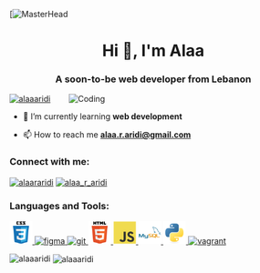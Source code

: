 [![MasterHead](https://us.123rf.com/450wm/andreysuslov/andreysuslov1905/andreysuslov190500001/122585893-web-design-and-coding-in-internet-page-development-languages-designer-develops-site-layout-in-progra.jpg?ver=6)
<h1 align="center">Hi 👋, I'm Alaa</h1>
<h3 align="center">A soon-to-be web developer from Lebanon</h3>
<img align="right" alt="Coding" width="400" src="https://digihack.in/images/website-development.gif">

<p align="left"> <a href="https://github.com/ryo-ma/github-profile-trophy"><img src="https://github-profile-trophy.vercel.app/?username=alaaaridi" alt="alaaaridi" /></a> </p>

- 🌱 I’m currently learning **web development**

- 📫 How to reach me **alaa.r.aridi@gmail.com**

<h3 align="left">Connect with me:</h3>
<p align="left">
<a href="https://twitter.com/alaararidi" target="blank"><img align="center" src="https://raw.githubusercontent.com/rahuldkjain/github-profile-readme-generator/master/src/images/icons/Social/twitter.svg" alt="alaararidi" height="30" width="40" /></a>
<a href="https://www.hackerrank.com/alaa_r_aridi" target="blank"><img align="center" src="https://raw.githubusercontent.com/rahuldkjain/github-profile-readme-generator/master/src/images/icons/Social/hackerrank.svg" alt="alaa_r_aridi" height="30" width="40" /></a>
</p>

<h3 align="left">Languages and Tools:</h3>
<p align="left"> <a href="https://www.w3schools.com/css/" target="_blank" rel="noreferrer"> <img src="https://raw.githubusercontent.com/devicons/devicon/master/icons/css3/css3-original-wordmark.svg" alt="css3" width="40" height="40"/> </a> <a href="https://www.figma.com/" target="_blank" rel="noreferrer"> <img src="https://www.vectorlogo.zone/logos/figma/figma-icon.svg" alt="figma" width="40" height="40"/> </a> <a href="https://git-scm.com/" target="_blank" rel="noreferrer"> <img src="https://www.vectorlogo.zone/logos/git-scm/git-scm-icon.svg" alt="git" width="40" height="40"/> </a> <a href="https://www.w3.org/html/" target="_blank" rel="noreferrer"> <img src="https://raw.githubusercontent.com/devicons/devicon/master/icons/html5/html5-original-wordmark.svg" alt="html5" width="40" height="40"/> </a> <a href="https://developer.mozilla.org/en-US/docs/Web/JavaScript" target="_blank" rel="noreferrer"> <img src="https://raw.githubusercontent.com/devicons/devicon/master/icons/javascript/javascript-original.svg" alt="javascript" width="40" height="40"/> </a> <a href="https://www.mysql.com/" target="_blank" rel="noreferrer"> <img src="https://raw.githubusercontent.com/devicons/devicon/master/icons/mysql/mysql-original-wordmark.svg" alt="mysql" width="40" height="40"/> </a> <a href="https://www.python.org" target="_blank" rel="noreferrer"> <img src="https://raw.githubusercontent.com/devicons/devicon/master/icons/python/python-original.svg" alt="python" width="40" height="40"/> </a> <a href="https://www.vagrantup.com/" target="_blank" rel="noreferrer"> <img src="https://www.vectorlogo.zone/logos/vagrantup/vagrantup-icon.svg" alt="vagrant" width="40" height="40"/> </a> </p>

<p><img align="left" src="https://github-readme-stats.vercel.app/api/top-langs?username=alaaaridi&show_icons=true&locale=en&layout=compact" alt="alaaaridi" /></p>

<p>&nbsp;<img align="center" src="https://github-readme-stats.vercel.app/api?username=alaaaridi&show_icons=true&locale=en" alt="alaaaridi" /></p>
